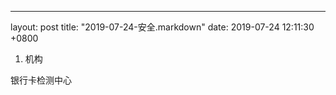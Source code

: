 ---
layout: post
title:  "2019-07-24-安全.markdown"
date:   2019-07-24 12:11:30 +0800

1. 机构

银行卡检测中心 




